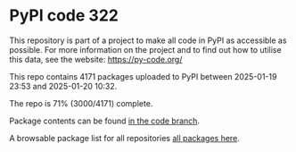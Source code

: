 # PyPI code 322

This repository is part of a project to make all code in PyPI as accessible as possible. For more information 
on the project and to find out how to utilise this data, see the website: https://py-code.org/

This repo contains 4171 packages uploaded to PyPI between 
2025-01-19 23:53 and 2025-01-20 10:32.

The repo is 71% (3000/4171) complete.

Package contents can be found [in the code branch](https://github.com/pypi-data/pypi-mirror-322/tree/code/packages).

A browsable package list for all repositories [all packages here](https://py-code.org/repositories/pypi-mirror-322).


